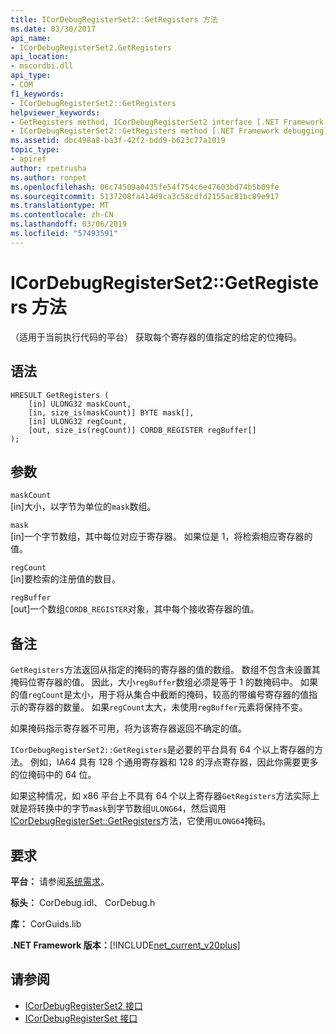 ```yaml
---
title: ICorDebugRegisterSet2::GetRegisters 方法
ms.date: 03/30/2017
api_name:
- ICorDebugRegisterSet2.GetRegisters
api_location:
- mscordbi.dll
api_type:
- COM
f1_keywords:
- ICorDebugRegisterSet2::GetRegisters
helpviewer_keywords:
- GetRegisters method, ICorDebugRegisterSet2 interface [.NET Framework debugging]
- ICorDebugRegisterSet2::GetRegisters method [.NET Framework debugging]
ms.assetid: dbc498a8-ba3f-42f2-bdd9-b623c77a1019
topic_type:
- apiref
author: rpetrusha
ms.author: ronpet
ms.openlocfilehash: 06c74509a0435fe54f754c6e47603bd74b5b09fe
ms.sourcegitcommit: 5137208fa414d9ca3c58cdfd2155ac81bc89e917
ms.translationtype: MT
ms.contentlocale: zh-CN
ms.lasthandoff: 03/06/2019
ms.locfileid: "57493591"
---
```

# <a name="icordebugregisterset2getregisters-method"></a>ICorDebugRegisterSet2::GetRegisters 方法
（适用于当前执行代码的平台） 获取每个寄存器的值指定的给定的位掩码。  
  
## <a name="syntax"></a>语法  
  
```  
HRESULT GetRegisters (  
    [in] ULONG32 maskCount,  
    [in, size_is(maskCount)] BYTE mask[],  
    [in] ULONG32 regCount,  
    [out, size_is(regCount)] CORDB_REGISTER regBuffer[]  
);  
```  
  
## <a name="parameters"></a>参数  
 `maskCount`  
 [in]大小，以字节为单位的`mask`数组。  
  
 `mask`  
 [in]一个字节数组，其中每位对应于寄存器。 如果位是 1，将检索相应寄存器的值。  
  
 `regCount`  
 [in]要检索的注册值的数目。  
  
 `regBuffer`  
 [out]一个数组`CORDB_REGISTER`对象，其中每个接收寄存器的值。  
  
## <a name="remarks"></a>备注  
 `GetRegisters`方法返回从指定的掩码的寄存器的值的数组。 数组不包含未设置其掩码位寄存器的值。 因此，大小`regBuffer`数组必须是等于 1 的数掩码中。 如果的值`regCount`是太小，用于将从集合中截断的掩码，较高的带编号寄存器的值指示的寄存器的数量。 如果`regCount`太大，未使用`regBuffer`元素将保持不变。  
  
 如果掩码指示寄存器不可用，将为该寄存器返回不确定的值。  
  
 `ICorDebugRegisterSet2::GetRegisters`是必要的平台具有 64 个以上寄存器的方法。 例如，IA64 具有 128 个通用寄存器和 128 的浮点寄存器，因此你需要更多的位掩码中的 64 位。  
  
 如果这种情况，如 x86 平台上不具有 64 个以上寄存器`GetRegisters`方法实际上就是将转换中的字节`mask`到字节数组`ULONG64`，然后调用[ICorDebugRegisterSet::GetRegisters](../../../../docs/framework/unmanaged-api/debugging/icordebugregisterset-getregisters-method.md)方法，它使用`ULONG64`掩码。  
  
## <a name="requirements"></a>要求  
 **平台：** 请参阅[系统需求](../../../../docs/framework/get-started/system-requirements.md)。  
  
 **标头：** CorDebug.idl、 CorDebug.h  
  
 **库：** CorGuids.lib  
  
 **.NET Framework 版本：**[!INCLUDE[net_current_v20plus](../../../../includes/net-current-v20plus-md.md)]  
  
## <a name="see-also"></a>请参阅
- [ICorDebugRegisterSet2 接口](../../../../docs/framework/unmanaged-api/debugging/icordebugregisterset2-interface.md)
- [ICorDebugRegisterSet 接口](../../../../docs/framework/unmanaged-api/debugging/icordebugregisterset-interface.md)
